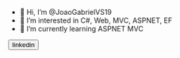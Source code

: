 - 👋 Hi, I’m @JoaoGabrielVS19
- 👀 I’m interested in C#, Web, MVC, ASPNET, EF
- 🌱 I’m currently learning ASPNET MVC

<a class="linkedin-share-button" href="https://www.linkedin.com/in/joaogabrielduarte/">
  <button>linkedin</button>
</a>
